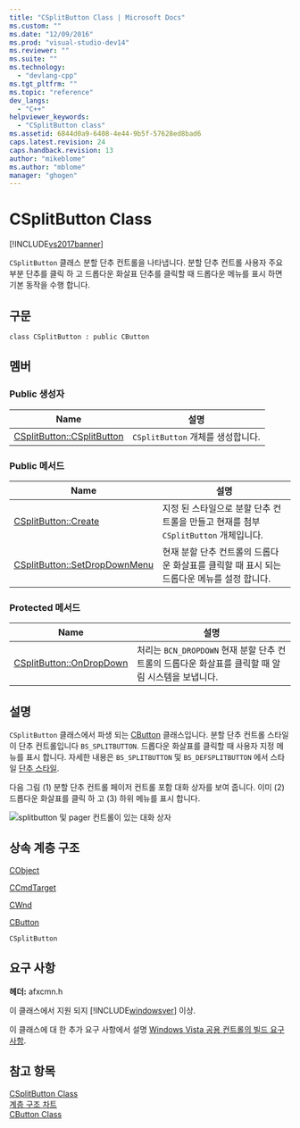 ```yaml
---
title: "CSplitButton Class | Microsoft Docs"
ms.custom: ""
ms.date: "12/09/2016"
ms.prod: "visual-studio-dev14"
ms.reviewer: ""
ms.suite: ""
ms.technology: 
  - "devlang-cpp"
ms.tgt_pltfrm: ""
ms.topic: "reference"
dev_langs: 
  - "C++"
helpviewer_keywords: 
  - "CSplitButton class"
ms.assetid: 6844d0a9-6408-4e44-9b5f-57628ed8bad6
caps.latest.revision: 24
caps.handback.revision: 13
author: "mikeblome"
ms.author: "mblome"
manager: "ghogen"
---
```

# CSplitButton Class
[!INCLUDE[vs2017banner](../../assembler/inline/includes/vs2017banner.md)]

`CSplitButton` 클래스 분할 단추 컨트롤을 나타냅니다.  분할 단추 컨트롤 사용자 주요 부분 단추를 클릭 하 고 드롭다운 화살표 단추를 클릭할 때 드롭다운 메뉴를 표시 하면 기본 동작을 수행 합니다.  
  
## 구문  
  
```  
class CSplitButton : public CButton  
```  
  
## 멤버  
  
### Public 생성자  
  
|Name|설명|  
|----------|--------|  
|[CSplitButton::CSplitButton](../Topic/CSplitButton::CSplitButton.md)|`CSplitButton` 개체를 생성합니다.|  
  
### Public 메서드  
  
|Name|설명|  
|----------|--------|  
|[CSplitButton::Create](../Topic/CSplitButton::Create.md)|지정 된 스타일으로 분할 단추 컨트롤을 만들고 현재를 첨부 `CSplitButton` 개체입니다.|  
|[CSplitButton::SetDropDownMenu](../Topic/CSplitButton::SetDropDownMenu.md)|현재 분할 단추 컨트롤의 드롭다운 화살표를 클릭할 때 표시 되는 드롭다운 메뉴를 설정 합니다.|  
  
### Protected 메서드  
  
|Name|설명|  
|----------|--------|  
|[CSplitButton::OnDropDown](../Topic/CSplitButton::OnDropDown.md)|처리는 `BCN_DROPDOWN` 현재 분할 단추 컨트롤의 드롭다운 화살표를 클릭할 때 알림 시스템을 보냅니다.|  
  
## 설명  
 `CSplitButton` 클래스에서 파생 되는  [CButton](../../mfc/reference/cbutton-class.md) 클래스입니다.  분할 단추 컨트롤 스타일이 단추 컨트롤입니다 `BS_SPLITBUTTON`.  드롭다운 화살표를 클릭할 때 사용자 지정 메뉴를 표시 합니다.  자세한 내용은 `BS_SPLITBUTTON` 및 `BS_DEFSPLITBUTTON` 에서 스타일  [단추 스타일](http://msdn.microsoft.com/library/windows/desktop/bb775951).  
  
 다음 그림 \(1\) 분할 단추 컨트롤 페이저 컨트롤 포함 대화 상자를 보여 줍니다.  이미 \(2\) 드롭다운 화살표를 클릭 하 고 \(3\) 하위 메뉴를 표시 합니다.  
  
 ![splitbutton 및 pager 컨트롤이 있는 대화 상자](../../mfc/reference/media/splitbutton_pager.png "SplitButton\_Pager")  
  
## 상속 계층 구조  
 [CObject](../../mfc/reference/cobject-class.md)  
  
 [CCmdTarget](../../mfc/reference/ccmdtarget-class.md)  
  
 [CWnd](../../mfc/reference/cwnd-class.md)  
  
 [CButton](../../mfc/reference/cbutton-class.md)  
  
 `CSplitButton`  
  
## 요구 사항  
 **헤더:** afxcmn.h  
  
 이 클래스에서 지원 되지 [!INCLUDE[windowsver](../../build/reference/includes/windowsver_md.md)] 이상.  
  
 이 클래스에 대 한 추가 요구 사항에서 설명 [Windows Vista 공용 컨트롤의 빌드 요구 사항](../../mfc/build-requirements-for-windows-vista-common-controls.md).  
  
## 참고 항목  
 [CSplitButton Class](../../mfc/reference/csplitbutton-class.md)   
 [계층 구조 차트](../../mfc/hierarchy-chart.md)   
 [CButton Class](../../mfc/reference/cbutton-class.md)